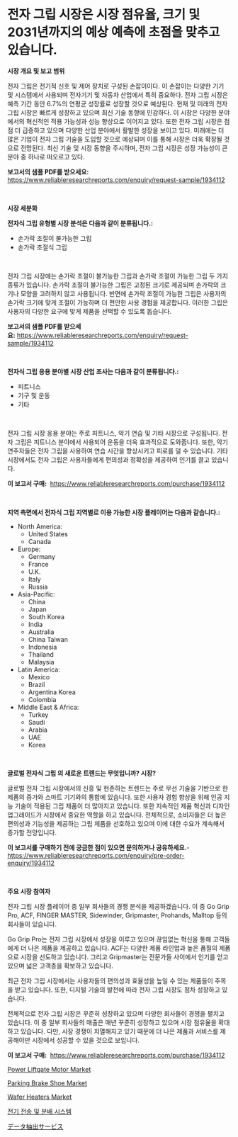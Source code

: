 <p><h1>전자 그립 시장은 시장 점유율, 크기 및 2031년까지의 예상 예측에 초점을 맞추고 있습니다.</h1></p><p><strong>시장 개요 및 보고 범위</strong></p>
<p><p>전자 그립은 전기적 신호 및 제어 장치로 구성된 손잡이이다. 이 손잡이는 다양한 기기 및 시스템에서 사용되며 전자기기 및 자동차 산업에서 특히 중요하다. 전자 그립 시장은 예측 기간 동안 6.7%의 연평균 성장률로 성장할 것으로 예상된다. 현재 및 미래의 전자 그립 시장은 빠르게 성장하고 있으며 최신 기술 동향에 민감하다.  이 시장은 다양한 분야에서의 혁신적인 적용 가능성과 성능 향상으로 이어지고 있다. 또한 전자 그립 시장은 점점 더 급증하고 있으며 다양한 산업 분야에서 활발한 성장을 보이고 있다. 미래에는 더 많은 기업이 전자 그립 기술을 도입할 것으로 예상되며 이를 통해 시장은 더욱 확장될 것으로 전망된다. 최신 기술 및 시장 동향을 주시하며, 전자 그립 시장은 성장 가능성이 큰 분야 중 하나로 떠오르고 있다.</p></p>
<p><strong>보고서의 샘플 PDF를 받으세요:</strong> <a href="https://www.reliableresearchreports.com/enquiry/request-sample/1934112">https://www.reliableresearchreports.com/enquiry/request-sample/1934112</a></p>
<p>&nbsp;</p>
<p><strong>시장 세분화</strong></p>
<p><strong>전자식 그립 유형별 시장 분석은 다음과 같이 분류됩니다.:</strong></p>
<p><ul><li>손가락 조절이 불가능한 그립</li><li>손가락 조절식 그립</li></ul></p>
<p>&nbsp;</p>
<p><p>전자 그립 시장에는 손가락 조절이 불가능한 그립과 손가락 조절이 가능한 그립 두 가지 종류가 있습니다. 손가락 조절이 불가능한 그립은 고정된 크기로 제공되며 손가락의 크기나 모양을 고려하지 않고 사용됩니다. 반면에 손가락 조절이 가능한 그립은 사용자의 손가락 크기에 맞게 조절이 가능하며 더 편안한 사용 경험을 제공합니다. 이러한 그립은 사용자의 다양한 요구에 맞게 제품을 선택할 수 있도록 돕습니다.</p></p>
<p><strong>보고서의 샘플 PDF를 받으세요:</strong>&nbsp;<a href="https://www.reliableresearchreports.com/enquiry/request-sample/1934112">https://www.reliableresearchreports.com/enquiry/request-sample/1934112</a></p>
<p>&nbsp;</p>
<p><strong> 전자식 그립 응용 분야별 시장 산업 조사는 다음과 같이 분류됩니다.:</strong></p>
<p><ul><li>피트니스</li><li>기구 및 운동</li><li>기타</li></ul></p>
<p>&nbsp;</p>
<p><p>전자 그립 시장 응용 분야는 주로 피트니스, 악기 연습 및 기타 시장으로 구성됩니다. 전자 그립은 피트니스 분야에서 사용되어 운동을 더욱 효과적으로 도와줍니다. 또한, 악기 연주자들은 전자 그립을 사용하여 연습 시간을 향상시키고 피로를 덜 수 있습니다. 기타 시장에서도 전자 그립은 사용자들에게 편의성과 정확성을 제공하여 인기를 끌고 있습니다.</p></p>
<p><strong>이 보고서 구매:</strong>&nbsp; <a href="https://www.reliableresearchreports.com/purchase/1934112">https://www.reliableresearchreports.com/purchase/1934112</a></p>
<p>&nbsp;</p>
<p><strong>지역 측면에서 전자식 그립 지역별로 이용 가능한 시장 플레이어는 다음과 같습니다.:</strong></p>
<p><ul>
    <li>
        North America:
        <ul>
            <li>United States</li>
            <li>Canada</li>
        </ul>
    </li>
    <li>
        Europe:
        <ul>
            <li>Germany</li>
            <li>France</li>
            <li>U.K.</li>
            <li>Italy</li>
            <li>Russia</li>
        </ul>
    </li>
    <li>
        Asia-Pacific:
        <ul>
            <li>China</li>
            <li>Japan</li>
            <li>South Korea</li>
            <li>India</li>
            <li>Australia</li>
            <li>China Taiwan</li>
            <li>Indonesia</li>
            <li>Thailand</li>
            <li>Malaysia</li>
        </ul>
    </li>
    <li>
        Latin America:
        <ul>
            <li>Mexico</li>
            <li>Brazil</li>
            <li>Argentina Korea</li>
            <li>Colombia</li>
        </ul>
    </li>
    <li>
        Middle East & Africa:
        <ul>
            <li>Turkey</li>
            <li>Saudi</li>
            <li>Arabia</li>
            <li>UAE</li>
            <li>Korea</li>
        </ul>
    </li>
    </ul></p>
<p>&nbsp;</p>
<p><strong>글로벌 전자식 그립 의 새로운 트렌드는 무엇입니까? 시장?</strong></p>
<p><p>글로벌 전자 그립 시장에서의 신흥 및 현존하는 트렌드는 주로 무선 기술을 기반으로 한 제품의 증가와 스마트 기기와의 통합에 있습니다. 또한 사용자 경험 향상을 위해 인공 지능 기술이 적용된 그립 제품이 더 많아지고 있습니다. 또한 지속적인 제품 혁신과 디자인 업그레이드가 시장에서 중요한 역할을 하고 있습니다. 전체적으로, 소비자들은 더 높은 편의성과 기능성을 제공하는 그립 제품을 선호하고 있으며 이에 대한 수요가 계속해서 증가할 전망입니다.</p></p>
<p><strong>이 보고서를 구매하기 전에 궁금한 점이 있으면 문의하거나 공유하세요.</strong>- <a href="https://www.reliableresearchreports.com/enquiry/pre-order-enquiry/1934112">https://www.reliableresearchreports.com/enquiry/pre-order-enquiry/1934112</a></p>
<p>&nbsp;</p>
<p><strong>주요 시장 참여자</strong></p>
<p><p>전자 그립 시장 플레이어 중 일부 회사들의 경쟁 분석을 제공하겠습니다. 이 중 Go Grip Pro, ACF, FINGER MASTER, Sidewinder, Gripmaster, Prohands, Malltop 등의 회사들이 있습니다.</p><p>Go Grip Pro는 전자 그립 시장에서 성장을 이루고 있으며 끊임없는 혁신을 통해 고객들에게 더 나은 제품을 제공하고 있습니다. ACF는 다양한 제품 라인업과 높은 품질의 제품으로 시장을 선도하고 있습니다. 그리고 Gripmaster는 전문가들 사이에서 인기를 얻고 있으며 넓은 고객층을 확보하고 있습니다.</p><p>최근 전자 그립 시장에서는 사용자들의 편의성과 효율성을 높일 수 있는 제품들이 주목을 받고 있습니다. 또한, 디지털 기술의 발전에 따라 전자 그립 시장도 점차 성장하고 있습니다.</p><p>전체적으로 전자 그립 시장은 꾸준히 성장하고 있으며 다양한 회사들이 경쟁을 펼치고 있습니다. 이 중 일부 회사들의 매출은 매년 꾸준히 성장하고 있으며 시장 점유율을 확대하고 있습니다. 다만, 시장 경쟁이 치열해지고 있기 때문에 더 나은 제품과 서비스를 제공해야만 시장에서 성공할 수 있을 것으로 보입니다.</p></p>
<p><strong>이 보고서 구매:</strong>&nbsp;&nbsp;<a href="https://www.reliableresearchreports.com/purchase/1934112">https://www.reliableresearchreports.com/purchase/1934112</a></p>
<p><p><a href="https://github.com/marloy8/Market-Research-Report-List-3/blob/main/power-liftgate-motor-market.md">Power Liftgate Motor Market</a></p><p><a href="https://issuu.com/reportprime-2/docs/parking-brake-shoe-market-size-2030.pptx">Parking Brake Shoe Market</a></p><p><a href="https://github.com/jj19131/Market-Research-Report-List-2/blob/main/wafer-heaters-market.md">Wafer Heaters Market</a></p><p><a href="https://github.com/WilburKihn5676/Market-Research-Report-List-1/blob/main/139333911141.md">전기 전송 및 분배 시스템</a></p><p><a href="https://github.com/EthanMorar2011/Market-Research-Report-List-1/blob/main/423603111941.md">データ抽出サービス</a></p></p>
